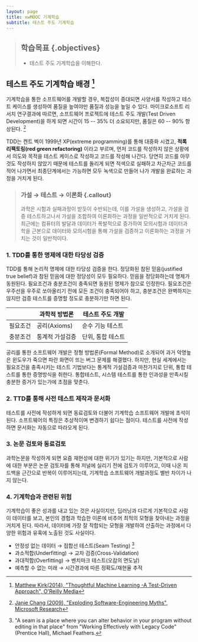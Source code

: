 ```yaml
---
layout: page
title: xwMOOC 기계학습
subtitle: 테스트 주도 기계학습 
---
```


> ## 학습목표 {.objectives}
>
> * 테스트 주도 기계학습을 이해한다.

## 테스트 주도 기계학습 배경 [^tdd-kirk]

[^tdd-kirk]: [Matthew Kirk(2014), "Thoughtful Machine Learning -A Test-Driven Approach", O'Reilly Media](http://shop.oreilly.com/product/0636920032298.do)

기계학습을 통한 소프트웨어를 개발할 경우, 복잡성이 증대되면 사양서를 작성하고 테스트 케이스를 생성하여 품질을 높여야만 품질과 성능을 높일 수 있다. 마이크로소프트 리서치 연구결과에 따르면, 소프트웨어 프로젝트에 테스트 주도 개발(Test Driven Development)을 하게 되면 시간이 15 -- 35% 더 소요되지만, 품질은 60 -- 90% 향상된다. [^ms-tdd] 

[^ms-tdd]: [Janie Chang (2009), "Exploding Software-Engineering Myths", Microsoft Research](http://research.microsoft.com/en-us/news/features/nagappan-100609.aspx)

TDD는 켄트 벡이 1999년 XP(extreme programming)를 통해 대중화 시켰고, **적록 리팩토링(red green refactoring)** 이라고 부르며, 먼저 코드를 작성하지 않은 상황에서 의도와 목적을 테스트 케이스로 작성하고 코드를 작성해 나간다. 당연히 코드를 아무것도 작성하지 않았기 때문에 테스트를 돌리게 되면 적색으로 실패하고 차근차근 코드를 적어 나가면서 최종단계에서는 가능하면 모두 녹색으로 만들어 나가 개발을 완료하는 과정을 거치게 된다.

> ### 가설 &rarr; 테스트 &rarr; 이론화 {.callout}
>
> 과학은 시험과 실패과정이 받듯이 수반되는데, 이를 가설을 생성하고,
> 가설을 검증 테스트하고나서 가설을 조합하여 이론화하는 과정을 일반적으로 거치게 된다.
> 최근에는 컴퓨터의 발달과 데이터가 폭발적으로 증가하여 모의시험과 데이터과학을 근본으로
> 데이터와 모의시험을 통해 가설을 검증하고 이론화하는 과정을 거치는 것이 일반적이다.

### 1. TDD를 통한 명제에 대한 타당성 검증

TDD를 통해 논리적 명제에 대한 타당성 검증을 한다. 정당화된 참된 믿음(justified true belief)과 참된 믿음에 대한 정당성이 모두 필요하다. 믿음을 정당화하는데 명제가 동원된다. 필요조건과 충분조건이 충족되면 동원된 명제가 참으로 인정한다. 필요조건은 우주선을 우주로 쏘아올리기 전에 모든 조건이 충족되어야 하고, 충분조건은 완벽하지는 않지만 검증 테스트를 증명할 정도로 충분하기만 하면 된다.

|        | 과학적 방법론   | 테스트 주도 개발 |
|--------|-------------|-----------------|
| 필요조건 | 공리(Axioms)  |  순수 기능 테스트  |
| 충분조건 | 통계적 가설검증  |  단위, 통합 테스트 |

공리를 통한 소프트웨어 개발은 정형 방법론(Formal Method)로 소개되어 과거 악명높은 윈도우가 죽으면 파란 화면이 뜨는 버그 문제를 해결했다. 하지만, 현실 세계에서는 필요조건을 충족시키는 테스트 기법보다는 통계적 가설검증과 마찬가지로 단위, 통합 테스트를 통한 증명방식을 취한다. 통합테스트, 시스템 테스트를 통한 인과성을 만족시킬 충분한 증거가 있는가에 초점을 맞춘다.

### 2. TTD를 통해 사전 테스트 제작과 문서화

테스트를 사전에 작성하게 되면 동료검토와 더불어 기계학습 소프트웨어 개발에 초석이 된다.
소프트웨어의 특징은 추상적이며 변경하기 쉽다는 점이다. 테스트를 사전에 작성하면 문서화는 자동으로 따라오게 된다.

### 3. 논문 검토와 동료검토

과학논문을 작성하게 되면 요즘 재현성에 대한 위기가 있기는 하지만, 기본적으로 사람에 대한 부분은 
논문 검토자를 통해 저널에 실리기 전에 검토가 이루어고, 이때 나온 피드백을 근간으로 반복이 이루어지는데,
기계학습 소프트웨어 개발과정도 별반 차이가 나지 않는다.



### 4. 기계학습과 관련된 위험

기계학습이 좋은 성과를 내고 있는 것은 사실이지만, 딥러닝과 다르게 기본적으로 사람이 데이터를 보고,
본인의 경험과 학습한 이론에 비추어 최적의 모형을 찾아내는 과정을 거치게 된다. 따라서, 데이터에
가장 잘 작합되는 모형을 개발하여 산출하는 과정에서 다양한 위험과 유혹에 노출된 것도 사실이다.

* 안정성 없는 데이터 &rarr; 접합선 테스트(Seam Testing) [^seam-testing]
* 과소적합(Underfitting) &rarr; 교차 검증(Cross-Validation)
* 과대적합(Overfitting) &rarr; 벤치마크 테스트(오캄의 면도날)
* 예측할 수 없는 미래 &rarr; 시간경과에 따른 정확도/재현율 추적

[^seam-testing]: "A seam is a place where you can alter behavior in your program without editing in that place" from "Working Effectively with Legacy Code" (Prentice Hall), Michael Feathers.
